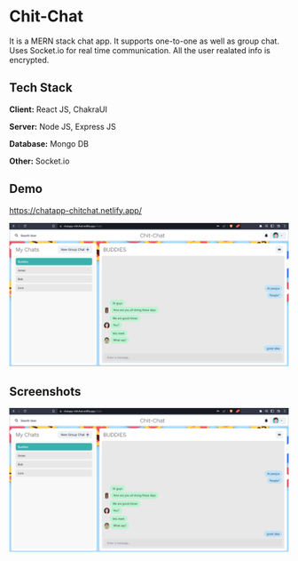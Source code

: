 
# Chit-Chat

It is a MERN stack chat app. It supports one-to-one as well as group chat. Uses Socket.io for real time communication. All the user realated info is encrypted.




## Tech Stack

**Client:** React JS, ChakraUI

**Server:** Node JS, Express JS

**Database:** Mongo DB 

**Other:** Socket.io



## Demo

https://chatapp-chitchat.netlify.app/

![App Screenshot](https://github.com/AmanMandal7/CHIT-CHAT/blob/master/screenshots/Site%20Demo.png)


## Screenshots

![App Screenshot](https://github.com/AmanMandal7/CHIT-CHAT/blob/master/screenshots/Site%20Demo.png)


